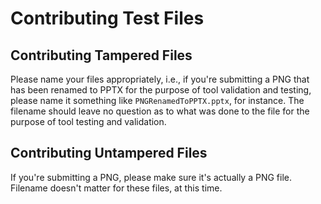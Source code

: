 # Contributing Test Files

## Contributing Tampered Files

Please name your files appropriately, i.e., if you're submitting a PNG that has been renamed to PPTX for the purpose of tool validation and testing, please name it something like `PNGRenamedToPPTX.pptx`, for instance. The filename should leave no question as to what was done to the file for the purpose of tool testing and validation.

## Contributing Untampered Files

If you're submitting a PNG, please make sure it's actually a PNG file. Filename doesn't matter for these files, at this time.
